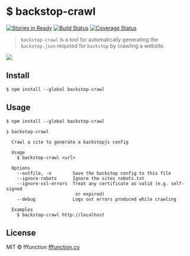 # $ backstop-crawl
[![Stories in Ready](https://badge.waffle.io/fffunction/backstop-crawl.svg?label=ready&title=Ready)](http://waffle.io/fffunction/backstop-crawl) [![Build Status](https://travis-ci.org/fffunction/backstop-crawl.svg?branch=master)](https://travis-ci.org/fffunction/backstop-crawl) [![Coverage Status](https://coveralls.io/repos/github/fffunction/backstop-crawl/badge.svg?branch=master)](https://coveralls.io/github/fffunction/backstop-crawl?branch=master)

> `backstop-crawl` is a tool for automatically generating the `backstop.json` required for `backstop` by crawling a website.

![](http://i.imgur.com/yv57RDo.gif)

## Install

```
$ npm install --global backstop-crawl
```

## Usage

```
$ npm install --global backstop-crawl
```

```
❯ backstop-crawl

  Crawl a site to generate a backstopjs config

  Usage
    $ backstop-crawl <url>

  Options
    --outfile, -o        Save the backstop config to this file
    --ignore-robots      Ignore the sites robots.txt
    --ignore-ssl-errors  Treat any certificate as valid (e.g. self-signed
                          or expired)
    --debug              Logs out errors produced while crawling

  Examples
    $ backstop-crawl http://localhost

```


## License

MIT © fffunction [fffunction.co](fffunction.co)
